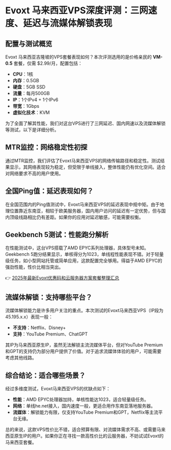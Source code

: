 # Evoxt 马来西亚VPS深度评测：三网速度、延迟与流媒体解锁表现

## 配置与测试概览

Evoxt 马来西亚吉隆坡的VPS套餐表现如何？本次评测选用的是价格亲民的 **VM-0.5** 套餐，仅需 $2.99/月，配置包括：

- **CPU**：1核  
- **内存**：0.5GB  
- **硬盘**：5GB SSD  
- **流量**：每月500GB  
- **IP**：1个IPv4 + 1个IPv6  
- **带宽**：1Gbps  
- **虚拟化技术**：KVM  

为了全面了解其性能，我们对这台VPS进行了三网延迟、国内网速以及流媒体解锁等测试，以下是详细分析。

## MTR监控：网络稳定性初探

通过MTR监控，我们评估了Evoxt马来西亚VPS的网络传输路径和稳定性。测试结果显示，其网络表现较为稳定，但受限于单线接入，整体性能仍有优化空间。适合对网络要求不高的用户使用。

## 全国Ping值：延迟表现如何？

在全国范围内的Ping值测试中，Evoxt马来西亚VPS的延迟表现中规中矩。由于地理位置靠近东南亚，相较于欧美服务器，国内用户访问的延迟有一定优势，但与国内顶级线路相比仍有差距。如果你的应用对延迟敏感，可能需要权衡。

## Geekbench 5测试：性能跑分解析

在性能测试中，这台VPS搭载了AMD EPYC系列处理器，具体型号未知。Geekbench 5跑分结果显示，单核得分为1023，单线程性能表现不错。对于轻量级任务，如小型网站托管或简单应用，这款配置完全够用。得益于AMD EPYC的强劲性能，性价比相当突出。

👉 [2025年最新Evoxt优惠码和云服务器方案套餐整理汇总](https://bit.ly/evoxt)

## 流媒体解锁：支持哪些平台？

流媒体解锁能力是许多用户关注的重点。本次测试的Evoxt马来西亚VPS（IP段为45.195.x.x）表现一般：

- **不支持**：Netflix、Disney+  
- **支持**：YouTube Premium、ChatGPT  

其IP为马来西亚原生IP，虽然无法解锁主流流媒体平台，但对YouTube Premium和GPT的支持仍为部分用户提供了价值。对于追求流媒体体验的用户，可能需要考虑其他线路。

## 综合结论：适合哪些场景？

经过多维度测试，Evoxt马来西亚VPS的优缺点如下：

- **性能**：AMD EPYC处理器加持，单核性能达1023，适合轻量级任务。  
- **网络**：单线he.net接入，国内速度一般，更适合用作东南亚落地服务器。  
- **流媒体**：解锁能力有限，仅支持YouTube Premium和GPT，Netflix等主流平台无缘。  

总的来说，这款VPS性价比不错，适合预算有限、对流媒体需求不高、或需要马来西亚原生IP的用户。如果你正在寻找一款高性价比的云服务器，不妨试试Evoxt的马来西亚套餐。